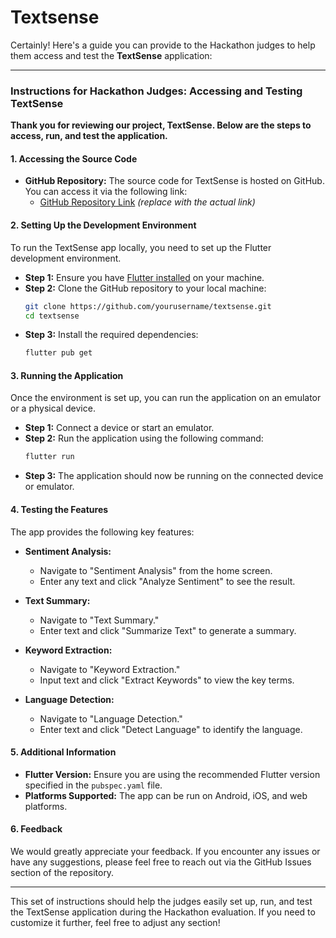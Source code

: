 # Textsense

Certainly! Here's a guide you can provide to the Hackathon judges to help them access and test the **TextSense** application:

---

### **Instructions for Hackathon Judges: Accessing and Testing TextSense**

**Thank you for reviewing our project, TextSense. Below are the steps to access, run, and test the application.**

#### **1. Accessing the Source Code**
- **GitHub Repository:** The source code for TextSense is hosted on GitHub. You can access it via the following link:
  - [GitHub Repository Link](#) *(replace with the actual link)*

#### **2. Setting Up the Development Environment**
To run the TextSense app locally, you need to set up the Flutter development environment.

- **Step 1:** Ensure you have [Flutter installed](https://flutter.dev/docs/get-started/install) on your machine.
- **Step 2:** Clone the GitHub repository to your local machine:
  ```bash
  git clone https://github.com/yourusername/textsense.git
  cd textsense
  ```
- **Step 3:** Install the required dependencies:
  ```bash
  flutter pub get
  ```
  
#### **3. Running the Application**
Once the environment is set up, you can run the application on an emulator or a physical device.

- **Step 1:** Connect a device or start an emulator.
- **Step 2:** Run the application using the following command:
  ```bash
  flutter run
  ```
- **Step 3:** The application should now be running on the connected device or emulator.

#### **4. Testing the Features**
The app provides the following key features:

- **Sentiment Analysis:**
  - Navigate to "Sentiment Analysis" from the home screen.
  - Enter any text and click "Analyze Sentiment" to see the result.
  
- **Text Summary:**
  - Navigate to "Text Summary."
  - Enter text and click "Summarize Text" to generate a summary.

- **Keyword Extraction:**
  - Navigate to "Keyword Extraction."
  - Input text and click "Extract Keywords" to view the key terms.

- **Language Detection:**
  - Navigate to "Language Detection."
  - Enter text and click "Detect Language" to identify the language.

#### **5. Additional Information**
- **Flutter Version:** Ensure you are using the recommended Flutter version specified in the `pubspec.yaml` file.
- **Platforms Supported:** The app can be run on Android, iOS, and web platforms.

#### **6. Feedback**
We would greatly appreciate your feedback. If you encounter any issues or have any suggestions, please feel free to reach out via the GitHub Issues section of the repository.

---

This set of instructions should help the judges easily set up, run, and test the TextSense application during the Hackathon evaluation. If you need to customize it further, feel free to adjust any section!
